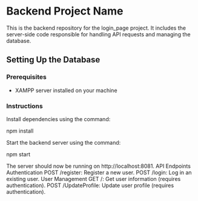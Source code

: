 # Backend Project Name

This is the backend repository for the login_page project. It includes the server-side code responsible for handling API requests and managing the database.

## Setting Up the Database

### Prerequisites
- XAMPP server installed on your machine

### Instructions

Install dependencies using the command:

npm install

Start the backend server using the command:

npm start

The server should now be running on http://localhost:8081.
API Endpoints
Authentication
POST /register: Register a new user.
POST /login: Log in an existing user.
User Management
GET /: Get user information (requires authentication).
POST /UpdateProfile: Update user profile (requires authentication).


